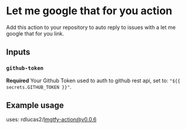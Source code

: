 # Let me google that for you action

Add this action to your repository to auto reply to issues with a let me google that for you link.

## Inputs

### `github-token`

**Required** Your Github Token used to auth to github rest api, set to: `"${{ secrets.GITHUB_TOKEN }}"`.

## Example usage

uses: rdlucas2/lmgtfy-action@v0.0.6